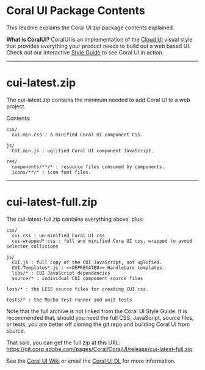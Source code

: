 # Coral UI Package Contents
This readme explains the Coral UI zip package contents explained.

**What is CoralUI?**
CoralUI is an implementation of the [Cloud UI][cloudui_url] visual style that provides everything your product needs to build out a web based UI. Check out our interactive [Style Guide][guide_url] to see Coral UI in action.

---- ---- ---- ---- ---- ---- ---- ---- ---- ---- ---- ---- ---- ---- ----

# cui-latest.zip
The cui-latest.zip contains the minimum needed to add Coral UI to a web project.

Contents:  
```
css/  
  cui.min.css : a minified Coral UI component CSS.  

js/  
  CUI.min.js : uglified Coral UI component JavaScript.  

res/  
  components/**/* : resource files consumed by components.  
  icons/**/* : icon font files.  

```

---- ---- ---- ---- ---- ---- ---- ---- ---- ---- ---- ---- ---- ---- ----

# cui-latest-full.zip
The cui-latest-full.zip contains everything above, plus:

```
css/
  cui.css : un-minified Coral UI css
  cui-wrapped*.css : full and minified Cora UI css, wrapped to avoid selector collisions 

js/
  CUI.js : full copy of the CUI JavaScript, not uglified.
  CUI.Templates*.js : <<DEPRECATED>> Handlebars templates.
  libs/* : CUI JavaScript dependencies
  source/* : individual CUI component source files

less/* : the LESS source files for creating CUI css.

tests/* : the Mocha test runner and unit tests

```
Note that the full archive is not linked from the Coral UI Style Guide.  It is recommended that, should you need the full CSS, JavaScript, source files, or tests, you are better off cloning the git repo and building Coral UI from source. 

That said, you can get the full zip at this URL:
https://git.corp.adobe.com/pages/Coral/CoralUI/release/cui-latest-full.zip

See the [Coral UI Wiki][wiki_url] or email the [Coral UI DL](coralui@adobe.com) for more information.

[cloudui_url]: http://blogs.corp.adobe.com/xdcloudui
[guide_url]: https://git.corp.adobe.com/pages/Coral/CoralUI/
[wiki_url]: https://git.corp.adobe.com/Coral/CoralUI/wiki/Home
